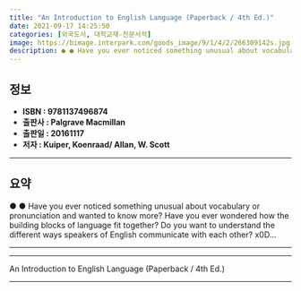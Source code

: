 ```yaml
---
title: "An Introduction to English Language (Paperback / 4th Ed.)"
date: 2021-09-17 14:25:50
categories: [외국도서, 대학교재-전문서적]
image: https://bimage.interpark.com/goods_image/9/1/4/2/266309142s.jpg
description: ● ● Have you ever noticed something unusual about vocabulary or pronunciation and wanted to know more? Have you ever wondered how the building blocks of langu
---
```


## **정보**

- **ISBN : 9781137496874**
- **출판사 : Palgrave Macmillan**
- **출판일 : 20161117**
- **저자 : Kuiper, Koenraad/ Allan, W. Scott**

------



## **요약**

●  ●  Have you ever noticed something unusual about vocabulary or pronunciation and wanted to know more? Have you ever wondered how the building blocks of language fit together? Do you want to understand the different ways speakers of English communicate with each other? x0D... 

------



------


An Introduction to English Language (Paperback / 4th Ed.) 

------


